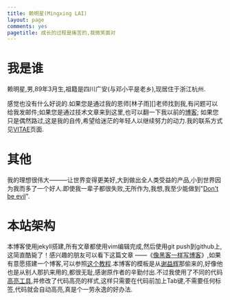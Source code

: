 ```yaml
---
title: 赖明星(Mingxing LAI)
layout: page
comments: yes
pagetitle: 成长的过程是痛苦的,我微笑面对
---
```


# 我是谁

赖明星,男,89年3月生,祖籍是四川广安(与邓小平是老乡),现居住于浙江杭州.

感觉也没有什么好说的.如果您是通过我的恩师[林子雨][]老师找到我,有问题可以给我发邮件;如果您是通过技术文章来到这里,也可以翻一下我以前的[博客][1]; 如果您只是偶然路过,这是我的自传,希望给迷茫的年轻人以继续努力的动力.我的联系方式见[VITAE][5]页面.

# 其他

我的理想很伟大———让世界变得更美好,大到做出全人类受益的产品,小到世界因为我而多了一个好人.即使我一辈子都很失败,无所作为,我想,我至少能做到"[Don't be evil][8]".

# 本站架构

本博客使用jekyll搭建,所有文章都使用vim编辑完成,然后使用git push到github上,这简直酷毙了！感兴趣的朋友可以看下这篇文章 ——《[像黑客一样写博客][2]》,如果有意愿搭建一个博客,可以参照[这个教程][3].本博客的模板是从[谢益辉][1]那偷来的,好像他也是从别人那扒来用的,都很无耻,感谢原作者的辛勤付出.不过我使用了不同的代码[高亮工具][4],并修改了代码高亮的样式,这样只需要在代码前加上Tab键,不需要任何标签,代码就会自动高亮,真是个一劳永逸的好办法.

[1]: http://yihui.name
[2]: http://tom.preston-werner.com/2008/11/17/blogging-like-a-hacker.html
[3]: http://beiyuu.com/github-pages/
[4]: http://www.heiniuhaha.com/lessons/2012/08/09/use-google-code-prettify/
[5]: http://mingxinglai.com/cn/vitae/
[6]: http://dblab.xmu.edu.cn/
[7]: http://mingxinglai.com/cn/2014/03/autobiography/
[8]: http://en.wikipedia.org/wiki/Don't_be_evil
